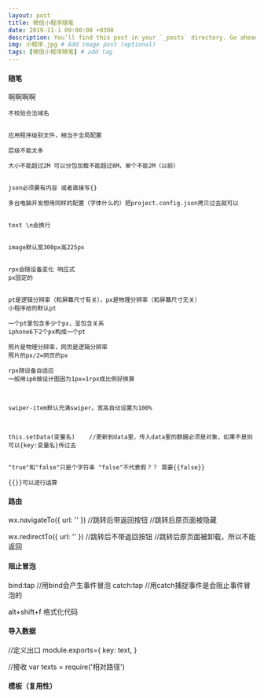```yaml
---
layout: post
title: 微信小程序随笔
date: 2019-11-1 09:00:00 +0300
description: You’ll find this post in your `_posts` directory. Go ahead and edit it and re-build the site to see your changes. # Add post description (optional)
img: 小程序.jpg # Add image post (optional)
tags: [微信小程序随笔] # add tag
---
```


#### 随笔
啊啊啊啊
```
不校验合法域名


应用程序级别文件，相当于全局配置

层级不能太多

大小不能超过2M 可以分包加载不能超过8M，单个不能2M（以前）


json必须要有内容 或者直接写{}

多台电脑开发想用同样的配置（字体什么的）把project.config.json拷贝过去就可以


text \n会换行


image默认宽300px高225px


rpx会随设备变化 响应式
px固定的


pt是逻辑分辨率（和屏幕尺寸有关），px是物理分辨率（和屏幕尺寸无关）
小程序给的默认pt

一个pt里包含多少个px，呈包含关系
iphone6下2个px构成一个pt

照片是物理分辨率，网页是逻辑分辨率
照片的px/2=网页的px

rpx随设备自适应
一般用ip6做设计图因为1px=1rpx成比例好换算



swiper-item默认充满swiper。宽高自动设置为100%



this.setData(变量名)	 //更新到data里，传入data里的数据必须是对象，如果不是则可以{key:变量名}传过去


"true"和"false"只是个字符串 "false"不代表假？？ 需要{{false}}

{{}}可以进行运算
```

#### 路由
wx.navigateTo({
	url: ''
})
//跳转后带返回按钮
//跳转后原页面被隐藏

wx.redirectTo({
	url: ''
})
//跳转后不带返回按钮
//跳转后原页面被卸载，所以不能返回


#### 阻止冒泡
bind:tap
//用bind会产生事件冒泡
catch:tap
//用catch捕捉事件是会阻止事件冒泡的


alt+shift+f 格式化代码

#### 导入数据

//定义出口
module.exports={
	key: text,
}

//接收
var texts = require('相对路径')


#### 模板（复用性）

<template name="模板名" />

<import src="路径" />
//导入模板文件
<template is="模板名" data="{{传入绑定的数据}}" />	//传入数据还可以打开传 ...item直接接收变量就可以不用再item.变量了

@import "路径";
//导入wxss文件

//新版本有自定义组件


data-名字
//自定义属性


event.currentTarget.dataset.自定义属性名;
//通过事件对象获取触发事件的元素，再获取元素自定义属性的集合，再获取指定自定义属性
//target指的是当前点击的组件
//currentTarget指的是事件捕获的对象

#### 缓存设置

```
1. 同步设置缓存
	wx.setStorageSync('key',{
		name: 'what'
		})
2. 同步获取缓存
	wx.getStorageSync('key')
3. 同步移除缓存
	wx.removeStorageSync('key')
4. 同步清除所有缓存
	wx.clearStorageSync()


手机清除缓存通过添加按钮事件清除缓存

```
#### 交互反馈
wx.showToast({
	title:
})
//弹窗

wx.showModal({
	
})
//确认按钮弹窗

#### this

* 两个函数嵌套内部函数需要使用外部函数的this才能访问到最外面的变量：var that = this	//this的指向问题？



globalData:{
	
}
//App内定义全局变量

getApp();
//获取全局变量

>持续更新……